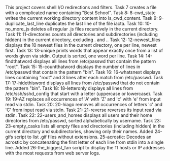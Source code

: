 This project covers shell I/O redirections and filters.
Task 7 creates a file with a complicated name containing "Best School".
Task 8: 8-cwd_state writes the current working directory content into ls_cwd_content.
Task 9: 9-duplicate_last_line duplicates the last line of the file iacta.
Task 10: 10-no_more_js deletes all regular .js files recursively in the current directory.
Task 11: 11-directories counts all directories and subdirectories (including hidden) in the current directory, excluding . and ..
Task 12: 12-newest_files displays the 10 newest files in the current directory, one per line, newest first.
Task 13: 13-unique prints words that appear exactly once from a list of words given via stdin. Output is sorted, one word per line.
Task 14: 14-findthatword displays all lines from /etc/passwd that contain the pattern "root".
Task 15: 15-countthatword displays the number of lines in /etc/passwd that contain the pattern "bin".
Task 16: 16-whatsnext displays lines containing "root" and 3 lines after each match from /etc/passwd.
Task 17: 17-hidethisword displays all lines from /etc/passwd that do not contain the pattern "bin".
Task 18: 18-letteronly displays all lines from /etc/ssh/sshd_config that start with a letter (uppercase or lowercase).
Task 19: 19-AZ replaces all occurrences of 'A' with 'Z' and 'c' with 'e' from input read via stdin.
Task 20: 20-hiago removes all occurrences of letters 'c' and 'C' from input read via stdin.
Task 21: 21-reverse reverses its input read via stdin.
Task 22: 22-users_and_homes displays all users and their home directories from /etc/passwd, sorted alphabetically by username.
Task 23: 23-empty_casks lists all empty files and directories (including hidden) in the current directory and subdirectories, showing only their names.
Added 24-gifs script to list .gif files without extensions.
25-acrostic: Decodes an acrostic by concatenating the first letter of each line from stdin into a single line.
Added 26-the_biggest_fan script to display the 11 hosts or IP addresses with the most requests from web server logs.
